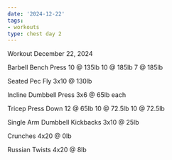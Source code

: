 ```yaml
---
date: '2024-12-22'
tags:
- workouts
type: chest day 2
---
```


Workout December 22, 2024

Barbell Bench Press
10 @ 135lb
10 @ 185lb
7 @ 185lb

Seated Pec Fly
3x10 @ 130lb

Incline Dumbbell Press
3x6 @ 65lb each

Tricep Press Down
12 @ 65lb
10 @ 72.5lb
10 @ 72.5lb

Single Arm Dumbbell Kickbacks
3x10 @ 25lb

Crunches
4x20 @ 0lb

Russian Twists
4x20 @ 8lb